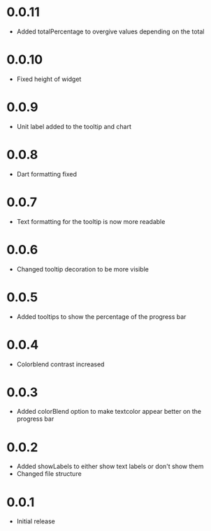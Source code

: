 # 0.0.11

* Added totalPercentage to overgive values depending on the total

# 0.0.10

* Fixed height of widget

# 0.0.9

* Unit label added to the tooltip and chart

# 0.0.8

* Dart formatting fixed

# 0.0.7

* Text formatting for the tooltip is now more readable

# 0.0.6

* Changed tooltip decoration to be more visible

# 0.0.5

* Added tooltips to show the percentage of the progress bar

# 0.0.4

* Colorblend contrast increased

# 0.0.3

* Added colorBlend option to make textcolor appear better on the progress bar

# 0.0.2

* Added showLabels to either show text labels or don't show them
* Changed file structure

# 0.0.1

* Initial release
